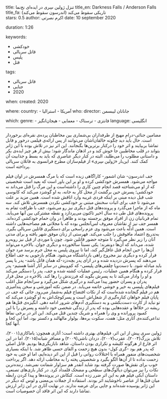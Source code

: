 
title: تنزل ژولین سِری در ایده‌ای نخ‌نما 
title_en: Darkness Falls / Anderson Falls  
title_fa: تاریکی سقوط می‌کند (اندرسون سقوط می‌کند)  
stars: 0.5
author: اکرم نصرتی
date: 10 september 2020

duration: 1:26

keywords:
  - خودکشی
  - قاتل سریالی
  - پلیس
  - قتل 

tags:
  - قاتل سریالی
  - جنایی
  - 2020  

when:
  created: 2020

where:
  country:
    - آمریکا 
    - استرالیا
who:
  director: جاناتان لیبسمن

which:
  genre:
    - فانتزی 
    - ترسناک
    - معمایی
    - هیجان‌انگیز
  language: انگلیسی

---

مضامین جنائی-درامِ مهیج از طرفداران بی‌شماری بین مخاطبان پرده‌ی نقره‌ای برخوردار است. حال باید دید چگونه خالقان‌اشان می‌توانند از پس ارائه‌ی فیلمی درخور و قابل تماشا بربیایند و اثر خود را درکنار برترین‌ها بگنجانند. این اثر نیز در تلاش بوده با این ژانر بتواند در قلب‌ مخاطبین جا خوش کند و  در اذهان ماندگار شود؛ بیش از هر چیز ایده‌ی بکر و داستانی مطلوب را می‌طلبد، البته در کنار دیگر عناصری که باید به بسط و جذابیت آن کمک کنند. این‌بار «ژولین سِری» از فیلم‌سازان مطرح فرانسوی به قاتلان سریالی پرداخته‌ است. 

جف اندرسون- شان اشمور- کاراگاهی‌ زبده است که با مرگ همسرش در اوان فیلم مواجه می‌شود. همسرش خودکشی کرده و او بر این باور است که بعید است شخصیتی که از او می‌شناخته قصد انجام چنین کاری را داشته‌است و این مرگ را قتل می‌داند نه خودکشی؛ پسرش حین برگشت از محل کار به خانه، به او گوشزد می‌کند که کابوسی شب قبل دیده مبنی بر اینکه فردی غریبه وارد اتاقش شده‌ است. همین مزید بر علت می‌شود تا جف برای اثبات سخنش مبتنی بر خودکشی نکردن همسرش تلاش کند. سه ماه که از ماجرا می‌گذرد و پرونده‌های قتل دیگری نیز رو می‌شود، جف با ظرافت تمام به پرونده‌های قتل طی ده سال اخیر تاکنون می‌پردازد و نقطه‌ مشترکی بین آنها می‌یابد. تمام قربانیان زن از افراد موفق برجسته بودند و ظاهراً در وان حمام خودکشی کرده‌اند. همسر جف نیز از نقاشان معروف لس‌آنجلس بوده که با مجلاتی هم مصاحبه‌هایی داشته است. همین ادلّه باعث می‌شود وی عزم راسخی برای دستگیری قاتلین سریالی بگیرد. به‌تدریج اعتماد مافوقش را جلب می‌کند. فهرستی از زنان موفق شهر یافته و برای مدتی آنان را زیر نظر می‌گیرد تا متوجه حضور قاتلین شود. چون با موردی از قبل نیز روبه‌رو‌ شده، می‌داند که آن‌ها دونفرند؛ یکی نسبتاً سالخورده و دیگری جوان. بالاخره می‌تواند آن‌ها را حین انجام قتل غافل‌گیر کند، اما تا نیروی پلیس به محل جرم برسد مرد جوان فرار کرده و دیگری نیز مجروح راهی بازداشتگاه می‌شود. هنگام بازجویی به جف اطلاع می‌دهند که پسرش دزدیده شده و در ازای پدر بچه‌دزد-که همان قاتل باشد- پدر با پسر باید مبادله شود. با دست‌وپا چلفتی‌های پلیسی- که کم‌وبیش در سایر آثار آشنا هستیم- پدر فرار کرده و هنگام همین عملیات، رئیس عملیات کشته شده و جف، پدر را دستگیر می‌کند و او را وادار می‌کند تا به پسرش بگوید که فرزندش را رها کند. بالاخره در محل قرار پدران و پسران حضور پیدا می‌کنند و درگیری شکل می‌گیرد و سرانجام مثل اغلب فیلم‌های پلیسی به خیر و خوشی خاتمه می‌یابد. در ضمن نکته آموزشی و سخن پندآمیزی هم در فیلم گنجانده شده‌است که از نکات افتضاح فیلم به‌شمار می‌رود. جائی که جف در پایان فیلم خواهان کناره‌گیری از شغل‌اش است و پسرکوچک‌اش به او گوشزد می‌کند که تو نباید از کارت دست‌بکشی و به دستگیری آدم‌های شرور ادامه دهی.  انگیزه‌ی قتل‌ها هم ریشه در خلاأها و عقده‌هایی بوده که پدر از زندگی شخصی خود داشته و پسرش را با این کمبود پرورانده و وی را همراه و شریک چندین قتل می‌کند. این اثر در برخی نماها تداعی‌کننده‌ی آثاری مثل: هفت، سکوت بره‌ها، بولوار مالهالند و دکستر بود، اما این کجا و آنها کجا.

ژولین سری پیش از این اثر، فیلم‌های بهتری داشته است؛ آثاری همچون: یاماکازی(۲۰۰۱)، تلاش بزرگ(۲۰۰۴)، عقرب(۲۰۰۷)، دزدان ناشی(۲۰۰۹) و مسافر شبانه(۲۰۱۵). اما در این اثر فارغ از هرگونه کلیشه و تکراری بودن داستان، شاهد نابازیگری‌ها بودیم. قاتل اصلی که پدر هم بود -گری کول- بدون هیچ زحمت و القای حسی ظاهر شد. با اینکه بسیاری شخصیت‌های منفور همراه با اختلالات روانی را قبل از این اثر دیده‌ایم، اما او حتی به خود زحمت نداده تا از آن‌ها الگو بگیرد و شخصیتی پخته را به مخاطب ارائه دهد. اگر پرداخت خوب برای نقش‌ها صورت گرفته بود شاید آنقدر هم سزاوار شماتت نمی‌شد. زننده‌ترین نکات را نیز می‌توان دیالوگ‌های سطحی و مضحک قلمداد کرد. در کنار بازی‌های تصنعی، داستان آبکی فیلم هم به این اثر ضرر زده است. کنکاش در پرونده‌ها و پیدا کردن رابطه میان قتل‌ها از عناصر ناخوشایند اثر بودند. استفاده از جملات بی‌معنی و لوس که دیگر در این ژانر پوسیده شده‌اند و جایی برای عرضه ندارند. در نهایت آثاری در این ژانر ارزش تماشا دارند که این اثر فاقد آن خصوصیات است.